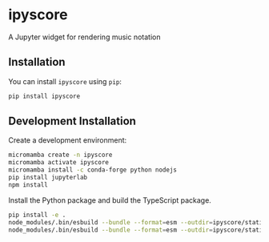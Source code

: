 # ipyscore

A Jupyter widget for rendering music notation

## Installation

You can install `ipyscore` using `pip`:

```bash
pip install ipyscore
```

## Development Installation

Create a development environment:

```bash
micromamba create -n ipyscore
micromamba activate ipyscore
micromamba install -c conda-forge python nodejs
pip install jupyterlab
npm install
```

Install the Python package and build the TypeScript package.
```bash
pip install -e .
node_modules/.bin/esbuild --bundle --format=esm --outdir=ipyscore/static src/vexflow_index.ts
node_modules/.bin/esbuild --bundle --format=esm --outdir=ipyscore/static src/smoosic_index.ts
```
